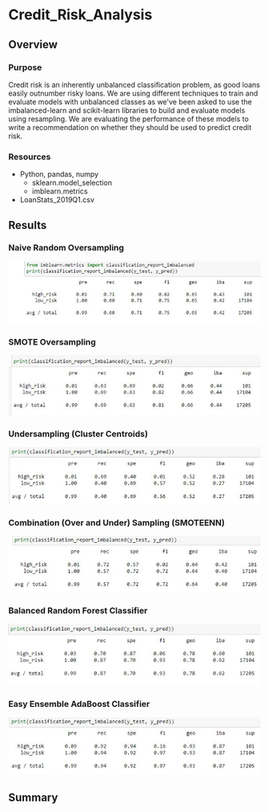 # Credit_Risk_Analysis

## Overview

### Purpose

Credit risk is an inherently unbalanced classification problem, as good loans easily outnumber risky loans. We are using different techniques to train and evaluate models with unbalanced classes as we've been asked to use the imbalanced-learn and scikit-learn libraries to build and evaluate models using resampling.  We are evaluating the performance of these models to write a recommendation on whether they should be used to predict credit risk.

### Resources

- Python, pandas, numpy
  - sklearn.model_selection
  - imblearn.metrics
- LoanStats_2019Q1.csv

## Results

### Naive Random Oversampling

![1.JPG](https://github.com/mathur-nikita/Credit_Risk_Analysis/blob/main/screenshots/1.JPG)

### SMOTE Oversampling

![2.JPG](https://github.com/mathur-nikita/Credit_Risk_Analysis/blob/main/screenshots/2.JPG)

### Undersampling (Cluster Centroids)

![3.JPG](https://github.com/mathur-nikita/Credit_Risk_Analysis/blob/main/screenshots/3.JPG)

### Combination (Over and Under) Sampling (SMOTEENN)

![4.JPG](https://github.com/mathur-nikita/Credit_Risk_Analysis/blob/main/screenshots/4.JPG)

### Balanced Random Forest Classifier

![5.JPG](https://github.com/mathur-nikita/Credit_Risk_Analysis/blob/main/screenshots/5.JPG)

### Easy Ensemble AdaBoost Classifier

![6.JPG](https://github.com/mathur-nikita/Credit_Risk_Analysis/blob/main/screenshots/6.JPG)

## Summary


